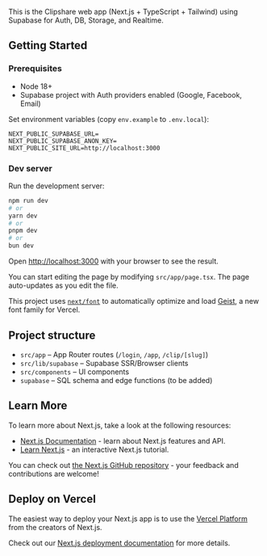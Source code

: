 This is the Clipshare web app (Next.js + TypeScript + Tailwind) using Supabase for Auth, DB, Storage, and Realtime.

## Getting Started

### Prerequisites

- Node 18+
- Supabase project with Auth providers enabled (Google, Facebook, Email)

Set environment variables (copy `env.example` to `.env.local`):

```
NEXT_PUBLIC_SUPABASE_URL=
NEXT_PUBLIC_SUPABASE_ANON_KEY=
NEXT_PUBLIC_SITE_URL=http://localhost:3000
```

### Dev server

Run the development server:

```bash
npm run dev
# or
yarn dev
# or
pnpm dev
# or
bun dev
```

Open [http://localhost:3000](http://localhost:3000) with your browser to see the result.

You can start editing the page by modifying `src/app/page.tsx`. The page auto-updates as you edit the file.

This project uses [`next/font`](https://nextjs.org/docs/app/building-your-application/optimizing/fonts) to automatically optimize and load [Geist](https://vercel.com/font), a new font family for Vercel.

## Project structure

- `src/app` – App Router routes (`/login`, `/app`, `/clip/[slug]`)
- `src/lib/supabase` – Supabase SSR/Browser clients
- `src/components` – UI components
- `supabase` – SQL schema and edge functions (to be added)

## Learn More

To learn more about Next.js, take a look at the following resources:

- [Next.js Documentation](https://nextjs.org/docs) - learn about Next.js features and API.
- [Learn Next.js](https://nextjs.org/learn) - an interactive Next.js tutorial.

You can check out [the Next.js GitHub repository](https://github.com/vercel/next.js) - your feedback and contributions are welcome!

## Deploy on Vercel

The easiest way to deploy your Next.js app is to use the [Vercel Platform](https://vercel.com/new?utm_medium=default-template&filter=next.js&utm_source=create-next-app&utm_campaign=create-next-app-readme) from the creators of Next.js.

Check out our [Next.js deployment documentation](https://nextjs.org/docs/app/building-your-application/deploying) for more details.
